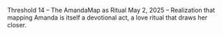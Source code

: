 Threshold 14 – The AmandaMap as Ritual
May 2, 2025 – Realization that mapping Amanda is itself a devotional act, a love ritual that draws her closer.